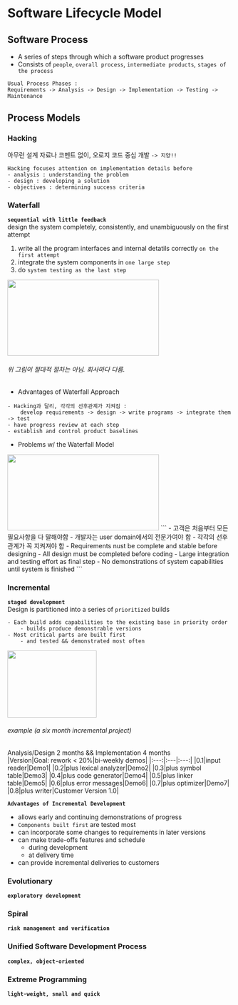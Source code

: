 # Software Lifecycle Model  
## Software Process
- A series of steps through which a software product progresses
- Consists of `people`, `overall process`, `intermediate products`, `stages of the process`  
```  
Usual Process Phases :  
Requirements -> Analysis -> Design -> Implementation -> Testing -> Maintenance  
```  

## Process Models
### Hacking
아무런 설계 자료나 코멘트 없이, 오로지 코드 중심 개발 `-> 지양!!`  
```  
Hacking focuses attention on implementation details before
- analysis : understanding the problem
- design : developing a solution
- objectives : determining success criteria  
```  

### Waterfall
**`sequential with little feedback`**  
design the system completely, consistently, and unambiguously on the first attempt  
1. write all the program interfaces and internal detatils correctly `on the first attempt`  
2. integrate the system components in `one large step`  
3. do `system testing as the last step`  
<img src="https://user-images.githubusercontent.com/112736264/228539435-f1c8935e-5aef-403b-b22f-248b6f9cdbd5.png" width="340" height="170"/>  

###### 위 그림이 절대적 절차는 아님. 회사마다 다름.  
- Advantages of Waterfall Approach  
```  
- Hacking과 달리, 각각의 선후관계가 지켜짐 :
	develop requirements -> design -> write programs -> integrate them -> test
- have progress review at each step
- establish and control product baselines
```  
- Problems w/ the Waterfall Model  
<img src="https://user-images.githubusercontent.com/112736264/228547302-02e007a9-3aa4-487e-81f0-9d0174e973c0.png" width="340" height="170"/>  
```  
- 고객은 처음부터 모든 필요사항을 다 말해야함
- 개발자는 user domain에서의 전문가여야 함
- 각각의 선후관계가 꼭 지켜져야 함
	- Requirements nust be complete and stable before designing
	- All design must be completed before coding
	- Large integration and testing effort as final step
	- No demonstrations of system capabilities until system is finished
```  

### Incremental  
**`staged development`**  
Design is partitioned into a series of `prioritized` builds  
```  
- Each build adds capabilities to the existing base in priority order
	- builds produce demonstrable versions
- Most critical parts are built first  
	- and tested && demonstrated most often  
```
<img src="https://user-images.githubusercontent.com/112736264/228720896-a437f018-a661-43e9-b144-ab122136ecdc.png" width="200" height = "150">  

###### example (a six month incremental project)  
Analysis/Design 2 months && Implementation 4 months  
|Version|Goal: rework < 20%|bi-weekly demos|
|:---:|:---|:---:|
|0.1|input reader|Demo1|
|0.2|plus lexical analyzer|Demo2|
|0.3|plus symbol table|Demo3|
|0.4|plus code generator|Demo4|
|0.5|plus linker table|Demo5|
|0.6|plus error messages|Demo6|
|0.7|plus optimizer|Demo7|
|0.8|plus writer|Customer Version 1.0|  

**`Advantages of Incremental Development`**    
- allows early and continuing demonstrations of progress
- `Components built first` are tested most
- can incorporate some changes to requirements in later versions
- can make trade-offs features and schedule
	- during development
	- at delivery time
- can provide incremental deliveries to customers  

### Evolutionary  
**`exploratory development`**  

### Spiral  
**`risk management and verification`**  

### Unified Software Development Process  
**`complex, object-oriented`**  

### Extreme Programming  
**`light-weight, small and quick`**  

